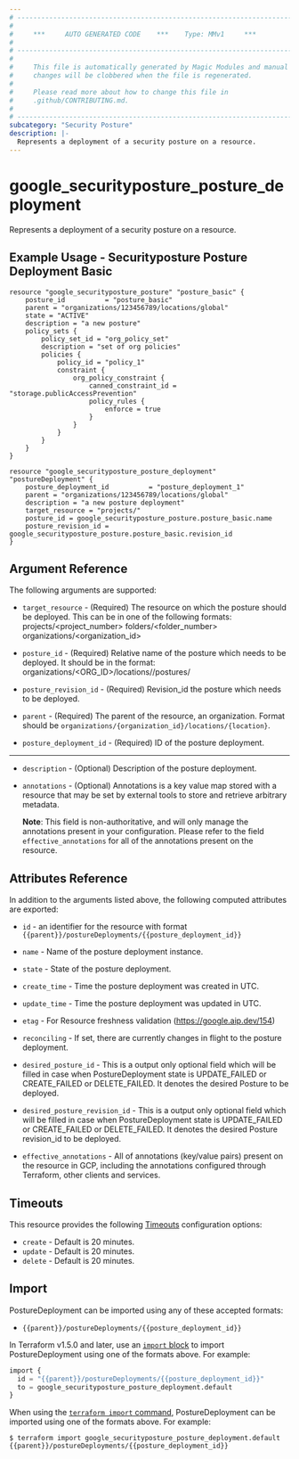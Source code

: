 ```yaml
---
# ----------------------------------------------------------------------------
#
#     ***     AUTO GENERATED CODE    ***    Type: MMv1     ***
#
# ----------------------------------------------------------------------------
#
#     This file is automatically generated by Magic Modules and manual
#     changes will be clobbered when the file is regenerated.
#
#     Please read more about how to change this file in
#     .github/CONTRIBUTING.md.
#
# ----------------------------------------------------------------------------
subcategory: "Security Posture"
description: |-
  Represents a deployment of a security posture on a resource.
---
```


# google\_securityposture\_posture\_deployment

Represents a deployment of a security posture on a resource.



## Example Usage - Securityposture Posture Deployment Basic


```hcl
resource "google_securityposture_posture" "posture_basic" {
    posture_id          = "posture_basic"
    parent = "organizations/123456789/locations/global"
    state = "ACTIVE"
    description = "a new posture"
    policy_sets {
        policy_set_id = "org_policy_set"
        description = "set of org policies"
        policies {
            policy_id = "policy_1"
            constraint {
                org_policy_constraint {
                    canned_constraint_id = "storage.publicAccessPrevention"
                    policy_rules {
                        enforce = true
                    }
                }
            }
        }
    }
}

resource "google_securityposture_posture_deployment" "postureDeployment" {
	posture_deployment_id          = "posture_deployment_1"
	parent = "organizations/123456789/locations/global"
    description = "a new posture deployment"
    target_resource = "projects/"
    posture_id = google_securityposture_posture.posture_basic.name
    posture_revision_id = google_securityposture_posture.posture_basic.revision_id
}
```

## Argument Reference

The following arguments are supported:


* `target_resource` -
  (Required)
  The resource on which the posture should be deployed. This can be in one of the following formats:
  projects/<project_number>
  folders/<folder_number>
  organizations/<organization_id>

* `posture_id` -
  (Required)
  Relative name of the posture which needs to be deployed. It should be in the format:
    organizations/<ORG_ID>/locations/<LOCATION>/postures/<postureID>

* `posture_revision_id` -
  (Required)
  Revision_id the posture which needs to be deployed.

* `parent` -
  (Required)
  The parent of the resource, an organization. Format should be `organizations/{organization_id}/locations/{location}`.

* `posture_deployment_id` -
  (Required)
  ID of the posture deployment.


- - -


* `description` -
  (Optional)
  Description of the posture deployment.

* `annotations` -
  (Optional)
  Annotations is a key value map stored with a resource that
  may be set by external tools to store and retrieve arbitrary metadata.

  **Note**: This field is non-authoritative, and will only manage the annotations present in your configuration.
  Please refer to the field `effective_annotations` for all of the annotations present on the resource.


## Attributes Reference

In addition to the arguments listed above, the following computed attributes are exported:

* `id` - an identifier for the resource with format `{{parent}}/postureDeployments/{{posture_deployment_id}}`

* `name` -
  Name of the posture deployment instance.

* `state` -
  State of the posture deployment.

* `create_time` -
  Time the posture deployment was created in UTC.

* `update_time` -
  Time the posture deployment was updated in UTC.

* `etag` -
  For Resource freshness validation (https://google.aip.dev/154)

* `reconciling` -
  If set, there are currently changes in flight to the posture deployment.

* `desired_posture_id` -
  This is a output only optional field which will be filled in case when
  PostureDeployment state is UPDATE_FAILED or CREATE_FAILED or DELETE_FAILED.
  It denotes the desired Posture to be deployed.

* `desired_posture_revision_id` -
  This is a output only optional field which will be filled in case when
  PostureDeployment state is UPDATE_FAILED or CREATE_FAILED or DELETE_FAILED.
  It denotes the desired Posture revision_id to be deployed.

* `effective_annotations` -
  All of annotations (key/value pairs) present on the resource in GCP, including the annotations configured through Terraform, other clients and services.


## Timeouts

This resource provides the following
[Timeouts](https://developer.hashicorp.com/terraform/plugin/sdkv2/resources/retries-and-customizable-timeouts) configuration options:

- `create` - Default is 20 minutes.
- `update` - Default is 20 minutes.
- `delete` - Default is 20 minutes.

## Import


PostureDeployment can be imported using any of these accepted formats:

* `{{parent}}/postureDeployments/{{posture_deployment_id}}`


In Terraform v1.5.0 and later, use an [`import` block](https://developer.hashicorp.com/terraform/language/import) to import PostureDeployment using one of the formats above. For example:

```tf
import {
  id = "{{parent}}/postureDeployments/{{posture_deployment_id}}"
  to = google_securityposture_posture_deployment.default
}
```

When using the [`terraform import` command](https://developer.hashicorp.com/terraform/cli/commands/import), PostureDeployment can be imported using one of the formats above. For example:

```
$ terraform import google_securityposture_posture_deployment.default {{parent}}/postureDeployments/{{posture_deployment_id}}
```
